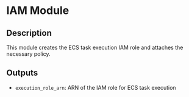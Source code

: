 # IAM Module

## Description
This module creates the ECS task execution IAM role and attaches the necessary policy.

## Outputs
- `execution_role_arn`: ARN of the IAM role for ECS task execution

